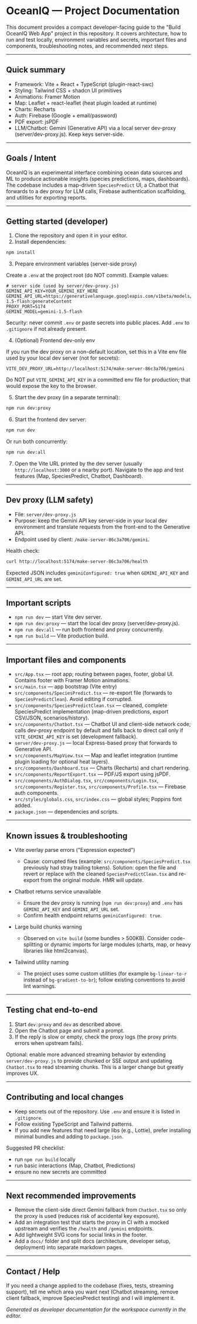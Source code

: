 # OceanIQ — Project Documentation

This document provides a compact developer-facing guide to the "Build OceanIQ Web App" project in this repository. It covers architecture, how to run and test locally, environment variables and secrets, important files and components, troubleshooting notes, and recommended next steps.

---

## Quick summary

- Framework: Vite + React + TypeScript (plugin-react-swc)
- Styling: Tailwind CSS + shadcn UI primitives
- Animations: Framer Motion
- Map: Leaflet + react-leaflet (heat plugin loaded at runtime)
- Charts: Recharts
- Auth: Firebase (Google + email/password)
- PDF export: jsPDF
- LLM/Chatbot: Gemini (Generative API) via a local server dev-proxy (server/dev-proxy.js). Keep keys server-side.

---

## Goals / Intent

OceanIQ is an experimental interface combining ocean data sources and ML to produce actionable insights (species predictions, maps, dashboards). The codebase includes a map-driven `SpeciesPredict` UI, a Chatbot that forwards to a dev proxy for LLM calls, Firebase authentication scaffolding, and utilities for exporting reports.

---

## Getting started (developer)

1. Clone the repository and open it in your editor.
2. Install dependencies:

```bash
npm install
```

3. Prepare environment variables (server-side proxy)

Create a `.env` at the project root (do NOT commit). Example values:

```
# server side (used by server/dev-proxy.js)
GEMINI_API_KEY=YOUR_GEMINI_KEY_HERE
GEMINI_API_URL=https://generativelanguage.googleapis.com/v1beta/models/gemini-1.5-flash:generateContent
PROXY_PORT=5174
GEMINI_MODEL=gemini-1.5-flash
```

Security: never commit `.env` or paste secrets into public places. Add `.env` to `.gitignore` if not already present.

4. (Optional) Frontend dev-only env

If you run the dev proxy on a non-default location, set this in a Vite env file used by your local dev server (not for secrets):

```
VITE_DEV_PROXY_URL=http://localhost:5174/make-server-86c3a706/gemini
```

Do NOT put `VITE_GEMINI_API_KEY` in a committed env file for production; that would expose the key to the browser.

5. Start the dev proxy (in a separate terminal):

```bash
npm run dev:proxy
```

6. Start the frontend dev server:

```bash
npm run dev
```

Or run both concurrently:

```bash
npm run dev:all
```

7. Open the Vite URL printed by the dev server (usually `http://localhost:3000` or a nearby port). Navigate to the app and test features (Map, SpeciesPredict, Chatbot, Dashboard).

---

## Dev proxy (LLM safety)

- File: `server/dev-proxy.js`
- Purpose: keep the Gemini API key server-side in your local dev environment and translate requests from the front-end to the Generative API.
- Endpoint used by client: `/make-server-86c3a706/gemini`.

Health check:

```bash
curl http://localhost:5174/make-server-86c3a706/health
```

Expected JSON includes `geminiConfigured: true` when `GEMINI_API_KEY` and `GEMINI_API_URL` are set.

---

## Important scripts

- `npm run dev` — start Vite dev server.
- `npm run dev:proxy` — start the local dev proxy (server/dev-proxy.js).
- `npm run dev:all` — run both frontend and proxy concurrently.
- `npm run build` — Vite production build.

---

## Important files and components

- `src/App.tsx` — root app; routing between pages, footer, global UI. Contains footer with Framer Motion animations.
- `src/main.tsx` — app bootstrap (Vite entry)
- `src/components/SpeciesPredict.tsx` — re-export file (forwards to `SpeciesPredictClean`). Avoid editing if corrupted.
- `src/components/SpeciesPredictClean.tsx` — cleaned, complete SpeciesPredict implementation (map-driven predictions, export CSV/JSON, scenarios/history).
- `src/components/Chatbot.tsx` — Chatbot UI and client-side network code; calls dev-proxy endpoint by default and falls back to direct call only if `VITE_GEMINI_API_KEY` is set (development fallback).
- `server/dev-proxy.js` — local Express-based proxy that forwards to Generative API.
- `src/components/MapView.tsx` — Map and leaflet integration (runtime plugin loading for optional heat layers).
- `src/components/Dashboard.tsx` — Charts (Recharts) and chart rendering.
- `src/components/ReportExport.tsx` — PDF/JS export using jsPDF.
- `src/components/AuthDialog.tsx`, `src/components/Login.tsx`, `src/components/Register.tsx`, `src/components/Profile.tsx` — Firebase auth components.
- `src/styles/globals.css`, `src/index.css` — global styles; Poppins font added.
- `package.json` — dependencies and scripts.

---

## Known issues & troubleshooting

- Vite overlay parse errors ("Expression expected")
  - Cause: corrupted files (example: `src/components/SpeciesPredict.tsx` previously had stray trailing tokens). Solution: open the file and revert or replace with the cleaned `SpeciesPredictClean.tsx` and re-export from the original module. HMR will update.

- Chatbot returns service unavailable
  - Ensure the dev proxy is running (`npm run dev:proxy`) and `.env` has `GEMINI_API_KEY` and `GEMINI_API_URL` set.
  - Confirm health endpoint returns `geminiConfigured: true`.

- Large build chunks warning
  - Observed on `vite build` (some bundles > 500KB). Consider code-splitting or dynamic imports for large modules (charts, map, or heavy libraries like html2canvas).

- Tailwind utility naming
  - The project uses some custom utilities (for example `bg-linear-to-r` instead of `bg-gradient-to-br`); follow existing conventions to avoid lint warnings.

---

## Testing chat end-to-end

1. Start `dev:proxy` and `dev` as described above.
2. Open the Chatbot page and submit a prompt.
3. If the reply is slow or empty, check the proxy logs (the proxy prints errors when upstream fails).

Optional: enable more advanced streaming behavior by extending `server/dev-proxy.js` to provide chunked or SSE output and updating `Chatbot.tsx` to read streaming chunks. This is a larger change but greatly improves UX.

---

## Contributing and local changes

- Keep secrets out of the repository. Use `.env` and ensure it is listed in `.gitignore`.
- Follow existing TypeScript and Tailwind patterns.
- If you add new features that need large libs (e.g., Lottie), prefer installing minimal bundles and adding to `package.json`.

Suggested PR checklist:
- run `npm run build` locally
- run basic interactions (Map, Chatbot, Predictions)
- ensure no new secrets are committed

---

## Next recommended improvements

- Remove the client-side direct Gemini fallback from `Chatbot.tsx` so only the proxy is used (reduces risk of accidental key exposure).
- Add an integration test that starts the proxy in CI with a mocked upstream and verifies the `/health` and `/gemini` endpoints.
- Add lightweight SVG icons for social links in the footer.
- Add a `docs/` folder and split docs (architecture, developer setup, deployment) into separate markdown pages.

---

## Contact / Help

If you need a change applied to the codebase (fixes, tests, streaming support), tell me which area you want next (Chatbot streaming, remove client fallback, improve SpeciesPredict testing) and I will implement it.


*Generated as developer documentation for the workspace currently in the editor.*
